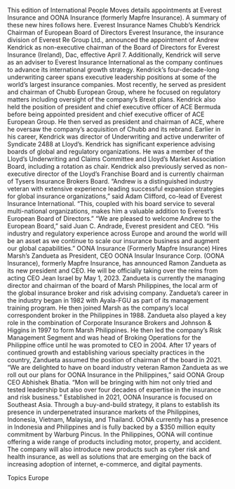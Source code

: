 This edition of International People Moves details appointments at Everest Insurance and OONA Insurance (formerly Mapfre Insurance).
A summary of these new hires follows here.
Everest Insurance Names Chubb’s Kendrick Chairman of European Board of Directors
Everest Insurance, the insurance division of Everest Re Group Ltd., announced the appointment of Andrew Kendrick as non-executive chairman of the Board of Directors for Everest Insurance (Ireland), Dac, effective April 7.
Additionally, Kendrick will serve as an adviser to Everest Insurance International as the company continues to advance its international growth strategy.
Kendrick’s four-decade-long underwriting career spans executive leadership positions at some of the world’s largest insurance companies. Most recently, he served as president and chairman of Chubb European Group, where he focused on regulatory matters including oversight of the company’s Brexit plans.
Kendrick also held the position of president and chief executive officer of ACE Bermuda before being appointed president and chief executive officer of ACE European Group. He then served as president and chairman of ACE, where he oversaw the company’s acquisition of Chubb and its rebrand. Earlier in his career, Kendrick was director of Underwriting and active underwriter of Syndicate 2488 at Lloyd’s.
Kendrick has significant experience advising boards of global and regulatory organizations. He was a member of the Lloyd’s Underwriting and Claims Committee and Lloyd’s Market Association Board, including a rotation as chair. Kendrick also previously served as non-executive director of the Lloyd’s Franchise Board and is currently chairman of Tysers Insurance Brokers Board.
“Andrew is a distinguished industry veteran with extensive experience leading successful expansion strategies for global insurance organizations,” said Adam Clifford, co-lead of Everest Insurance International. “This, coupled with his board service to several multi-national organizations, makes him a valuable addition to Everest’s European Board of Directors.”
“We are pleased to welcome Andrew to the European Board,” said Juan C. Andrade, Everest president and CEO. “His industry and regulatory experience across Europe and around the world will be an asset as we continue to scale our insurance business and augment our global capabilities.”
OONA Insurance (Formerly Mapfre Insurance) Hires Marsh’s Zandueta as President, CEO
OONA Insular Insurance Corp. (OONA Insurance), formerly Mapfre Insurance, has announced Ramon Zandueta as its new president and CEO. He will be officially taking over the reins from acting CEO Jean Israel by May 1, 2023.
Zandueta is currently the managing director and chairman of the board of Marsh Philippines, the local arm of the global insurance broker and risk advising company.
Zandueta’s career in the industry began in 1982 with Ayala-FGU as part of its management training program. He then joined Marsh as the company’s local correspondent broker in the Philippines in 1988. Zandueta also played a key role in the combination of Corporate Insurance Brokers and Johnson & Higgins in 1997 to form Marsh Philippines. He then led the company’s Risk Management Segment and was head of Broking Operations for the Philippine office until he was promoted to CEO in 2004.
After 17 years of continued growth and establishing various specialty practices in the country, Zandueta assumed the position of chairman of the board in 2021.
“We are delighted to have on board industry veteran Ramon Zandueta as we roll out our plans for OONA Insurance in the Philippines,” said OONA Group CEO Abhishek Bhatia. “Mon will be bringing with him not only tried and tested leadership but also over four decades of expertise in the insurance and risk business.”
Established in 2021, OONA Insurance is focused on Southeast Asia. Through a buy-and-build strategy, it plans to establish its presence in underpenetrated insurance markets of the Philippines, Indonesia, Vietnam, Malaysia, and Thailand. OONA currently has a presence in Indonesia and Philippines and is fully backed by a $350 million equity commitment by Warburg Pincus.
In the Philippines, OONA will continue offering a wide range of products including motor, property, and accident. The company will also introduce new products such as cyber risk and health insurance, as well as solutions that are emerging on the back of increasing adoption of internet, e-commerce, and digital payments.

Topics
Europe
